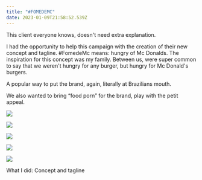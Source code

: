 ```yaml
---
title: "#FOMEDEMC"
date: 2023-01-09T21:58:52.539Z
---
```

<div class="post-container">
  <div class="text-idea">
This client everyone knows, doesn't need extra explanation.

I had the opportunity to help this campaign with the creation of their new concept and tagline. #FomedeMc means: hungry of Mc Donalds. The inspiration for this concept was my family. Between us, were super common to say that we weren't hungry for any burger, but hungry for Mc Donald's burgers.

A popular way to put the brand, again, literally at Brazilians mouth.

We also wanted to bring “food porn” for the brand, play with the petit appeal.

  </div>
  <div class="img-idea">

![](https://ucarecdn.com/74fdc7ed-875e-4df2-b03e-b75272349f8a/)

![](https://ucarecdn.com/a774ce61-ec3a-40a0-9938-4cdb760a8be1/)

  </div>
</div>

![](https://ucarecdn.com/63ffb38a-ed3d-4fd0-b9fa-da692d0120d6/)

![](https://ucarecdn.com/afeae907-00e8-46fc-956b-59507fef6c42/)

![](https://ucarecdn.com/0d430bbb-6156-42c4-914e-a365a5fcb425/)

What I did: Concept and tagline